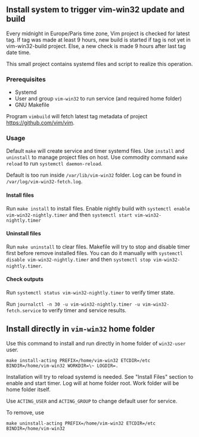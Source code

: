 ## Install system to trigger vim-win32 update and build

Every midnight in Europe/Paris time zone, Vim project is checked for latest
tag. If tag was made at least 9 hours, new build is started if tag is not
yet in vim-win32-build project. Else, a new check is made 9 hours after
last tag date time.

This small project contains systemd files and script to realize this
operation.

### Prerequisites

- Systemd
- User and group `vim-win32` to run service (and required home folder)
- GNU Makefile

Program `vimbuild` will fetch latest tag metadata of project
<https://github.com/vim/vim>.

### Usage

Default `make` will create service and timer systemd files. Use `install` and
`uninstall` to manage project files on host. Use commodity command `make
reload` to run `systemctl daemon-reload`.

Default is too run inside `/var/lib/vim-win32` folder.
Log can be found in `/var/log/vim-win32-fetch.log`.

#### Install files

Run `make install` to install files. Enable nightly build with
`systemctl enable vim-win32-nightly.timer` and then
`systemctl start vim-win32-nightly.timer`

#### Uninstall files

Run `make uninstall` to clear files. Makefile will try to stop and disable
timer first before remove installed files.
You can do it manually with
`systemctl disable vim-win32-nightly.timer` and then
`systemctl stop vim-win32-nightly.timer`.

#### Check outputs

Run `systemctl status vim-win32-nightly.timer` to verify timer state.

Run
`journalctl -n 30 -u vim-win32-nightly.timer -u vim-win32-fetch.service`
to verify timer and service results.

## Install directly in `vim-win32` home folder

Use this command to install and run directly in home folder of `win32-user`
user.

```shell
make install-acting PREFIX=/home/vim-win32 ETCDIR=/etc BINDIR=/home/vim-win32 WORKDIR=\~ LOGDIR=.
```

Installation will try to reload systemd is needed. See "Install Files" section
to enable and start timer. Log will at home folder root. Work folder will be
home folder itself.

Use `ACTING_USER` and `ACTING_GROUP` to change default user for service.

To remove, use

```shell
make uninstall-acting PREFIX=/home/vim-win32 ETCDIR=/etc BINDIR=/home/vim-win32
```
